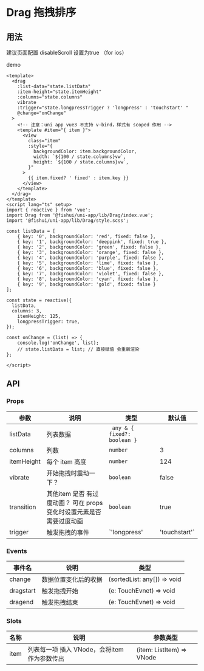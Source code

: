 # Drag 拖拽排序


## 用法

建议页面配置 disableScroll 设置为true （for ios）


demo

```vue
<template>
  <drag
    :list-data="state.listData"
    :item-height="state.itemHeight"
    :columns="state.columns"
    vibrate
    :trigger="state.longpressTrigger ? 'longpress' : 'touchstart' "
    @change="onChange"
  >
    <!-- 注意：uni app vue3 不支持 v-bind，样式有 scoped 作用 -->
    <template #item="{ item }">
      <view
        class="item"
        :style="{
          backgroundColor: item.backgroundColor,
          width: `${100 / state.columns}vw`,
          height: `${100 / state.columns}vw`,
        }"
      >
        {{ item.fixed? ' fixed' : item.key }}
      </view>
    </template>
  </drag>
</template>
<script lang="ts" setup>
import { reactive } from 'vue';
import Drag from '@fishui/uni-app/lib/Drag/index.vue';
import '@fishui/uni-app/lib/Drag/style.scss';

const listData = [
	{ key: '0', backgroundColor: 'red', fixed: false },
	{ key: '1', backgroundColor: 'deeppink', fixed: true },
	{ key: '2', backgroundColor: 'green', fixed: false },
	{ key: '3', backgroundColor: 'orange', fixed: false },
	{ key: '4', backgroundColor: 'purple', fixed: false },
	{ key: '5', backgroundColor: 'lime', fixed: false },
	{ key: '6', backgroundColor: 'blue', fixed: false },
	{ key: '7', backgroundColor: 'violet', fixed: false },
	{ key: '8', backgroundColor: 'cyan', fixed: false },
	{ key: '9', backgroundColor: 'gold', fixed: false }
];

const state = reactive({
  listData,
  columns: 3,
	itemHeight: 125,
	longpressTrigger: true,
});

const onChange = (list) => {
	console.log('onChange', list);
	// state.listData = list; // 直接赋值 会重新渲染
};

</script>
```


## API


### Props

| 参数                   | 说明                                                        | 类型           | 默认值      |
| ---------------------- | ----------------------------------------------------------- | -------------- | ----------- |
| listData                | 列表数据           | ` any & { fixed?:  boolean }`       |      |
| columns                | 列数       | `number`        |   3       |
| itemHeight                | 每个 item 高度 | `number`        | 124    |
| vibrate |  开始拖拽时震动一下？ |  `boolean`  |  false        |
| transition | 其他item 是否 有过度动画？ 可在 props 变化时设置元素是否需要过度动画 |  `boolean`  |  true        |
| trigger | 触发拖拽的事件 |  `'longpress' | 'touchstart'`  |  'longpress'      |



### Events

| 事件名           | 说明                   | 类型     |
| ---------------- | ---------------------- | ------------ |
| change            | 数据位置变化后的收据         |  (sortedList: any[]) => void  |
| dragstart        | 触发拖拽开始         |  (e: TouchEvnet) => void  |
| dragend        | 触发拖拽结束      |  (e: TouchEvnet) => void  |

### Slots

| 名称          | 说明                   | 参数类型     |
| ---------------- | ---------------------- | ------------ |
| item            | 列表每一项 插入 VNode，会将item 作为参数传出    |  (item: ListItem) => VNode  |

